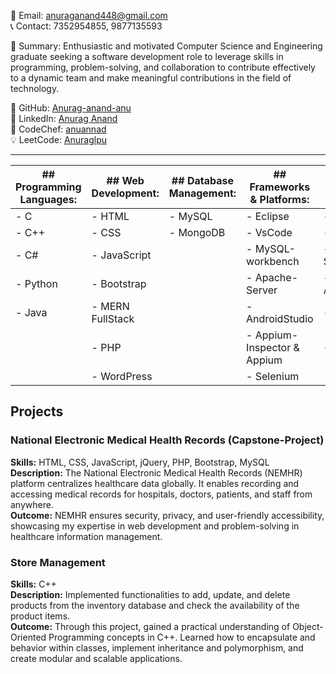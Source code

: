 📧 Email: anuraganand448@gmail.com  
📞 Contact: 7352954855, 9877135593  

📝 Summary: Enthusiastic and motivated Computer Science and Engineering graduate seeking a software development role to leverage skills in programming, problem-solving, and collaboration to contribute effectively to a dynamic team and make meaningful contributions in the field of technology.

🐙 GitHub: [Anurag-anand-anu](https://github.com/Anurag-anand-anu)  
🔗 LinkedIn: [Anurag Anand](https://www.linkedin.com/in/anurag-anand-455833201/)  
🥇 CodeChef: [anuannad](https://www.codechef.com/users/anuannad)  
💡 LeetCode: [Anuraglpu](https://leetcode.com/u/Anuraglpu/)



  <hr>

| ## Programming Languages: | ## Web Development:       | ## Database Management: | ## Frameworks & Platforms: | ## Testing: |
|---------------------------|---------------------------|-------------------------|----------------------------|-------------|
| - C                       | - HTML                    | - MySQL                 | - Eclipse                  | - SDLC      |
| - C++                     | - CSS                     | - MongoDB               | - VsCode                   | - STLC      |
| - C#                      | - JavaScript              |                         | - MySQL-workbench          | - Selenium  |
| - Python                  | - Bootstrap               |                         | - Apache-Server            | - Appium    |
| - Java                    | - MERN FullStack          |                         | - AndroidStudio            | - Junit4    |
|                           | - PHP                     |                         | - Appium-Inspector & Appium| - Jira      |
|                           | - WordPress               |                         | - Selenium                 |             |

## Projects

### National Electronic Medical Health Records (Capstone-Project)
**Skills:** HTML, CSS, JavaScript, jQuery, PHP, Bootstrap, MySQL  
**Description:** The National Electronic Medical Health Records (NEMHR) platform centralizes healthcare data globally. It enables recording and accessing medical records for hospitals, doctors, patients, and staff from anywhere.  
**Outcome:** NEMHR ensures security, privacy, and user-friendly accessibility, showcasing my expertise in web development and problem-solving in healthcare information management.

### Store Management
**Skills:** C++  
**Description:** Implemented functionalities to add, update, and delete products from the inventory database and check the availability of the product items.  
**Outcome:** Through this project, gained a practical understanding of Object-Oriented Programming concepts in C++. Learned how to encapsulate and behavior within classes, implement inheritance and polymorphism, and create modular and scalable applications.
